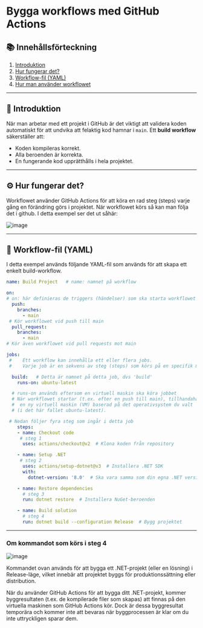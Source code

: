 # Bygga workflows med GitHub Actions


## 📚 Innehållsförteckning
1. [Introduktion](#introduktion)
2. [Hur fungerar det?](#hur-fungerar-det)
3. [Workflow-fil (YAML)](#workflow-fil-yaml)
4. [Hur man använder workflowet](#hur-man-använder-workflowet)

---

## 📖 Introduktion
När man arbetar med ett projekt i GitHub är det viktigt att validera koden automatiskt för att undvika att felaktig kod hamnar i `main`. Ett **build workflow** säkerställer att:

- Koden kompileras korrekt.
- Alla beroenden är korrekta.
- En fungerande kod upprätthålls i hela projektet.

---


## ⚙️ Hur fungerar det?
Workflowet använder GitHub Actions för att köra en rad steg (steps) varje gång en förändring görs i projektet. 
När workflowet körs så kan man följa det i github. I detta exempel ser det ut såhär:

![image](https://github.com/user-attachments/assets/1d06466d-ebf9-46ae-8987-8a1b3c75626a)

---

## 📝 Workflow-fil (YAML)

I detta exempel används följande YAML-fil som används för att skapa ett enkelt build-workflow. 

```yaml
name: Build Project   # name: namnet på workflow

on:
# on: här definieras de triggers (händelser) som ska starta workflowet
  push:
    branches:
      - main
 # Kör workflowet vid push till main
  pull_request:  
    branches:
      - main
# Kör även workflowet vid pull requests mot main

jobs:
 #    Ett workflow kan innehålla ett eller flera jobs.
 #    Varje job är en sekvens av steg (steps) som körs på en specifik miljö.

  build:   # Detta är namnet på detta job, dvs 'build'
    runs-on: ubuntu-latest

  # runs-on används eftersom en virtuell maskin ska köra jobbet
  # När workflowet startar (t.ex. efter en push till main), tillhandahåller GitHub Actions
  #  en ny virtuell maskin (VM) baserad på det operativsystem du valt
  # (i det här fallet ubuntu-latest).

 # Nedan följer fyra steg som ingår i detta job 
    steps:
    - name: Checkout code
     # steg 1
      uses: actions/checkout@v2  # Klona koden från repository

    - name: Setup .NET
     # steg 2 
      uses: actions/setup-dotnet@v3  # Installera .NET SDK
      with:
        dotnet-version: '8.0'  # Ska vara samma som din egna .NET version 

    - name: Restore dependencies
      # steg 3 
      run: dotnet restore  # Installera NuGet-beroenden

    - name: Build solution
      # steg 4 
      run: dotnet build --configuration Release  # Bygg projektet
```
--- 

### Om kommandot som körs i steg 4 

![image](https://github.com/user-attachments/assets/3429090e-9928-4e99-b396-0c04a3f8614d)

Kommandet ovan används för att bygga ett .NET-projekt (eller en lösning) i Release-läge,
vilket innebär att projektet byggs för produktionssättning eller distribution.

När du använder GitHub Actions för att bygga ditt .NET-projekt, kommer byggresultaten (t.ex. de kompilerade filer som skapas)
att finnas på den virtuella maskinen som GitHub Actions kör. Dock är dessa byggresultat temporära och kommer inte 
att bevaras när byggprocessen är klar om du inte uttryckligen sparar dem.

